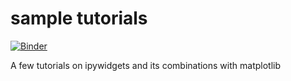 # sample tutorials

[![Binder](https://mybinder.org/badge.svg)](https://mybinder.org/v2/gh/compi1234/tutorials/master?filepath=ipywidgets.ipynb)

A few tutorials on ipywidgets and its combinations with matplotlib